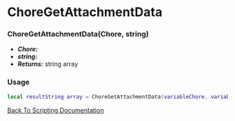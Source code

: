 # ChoreGetAttachmentData

### ChoreGetAttachmentData(Chore, string)
- ***Chore:*** 
- ***string:*** 
- ***Returns:*** string array

### Usage

```Lua
local resultString array = ChoreGetAttachmentData(variableChore, variableString)
```


[Back To Scripting Documentation](../README.md)
